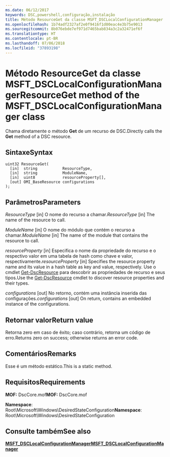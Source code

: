 ```yaml
---
ms.date: 06/12/2017
keywords: DSC,powershell,configuração,instalação
title: Método ResourceGet da classe MSFT_DSCLocalConfigurationManager
ms.openlocfilehash: 1b74adf2327af2e0f9416f1d00eac4e3b75e9013
ms.sourcegitcommit: 8b076ebde7ef971d7465bab834a3c2a32471ef6f
ms.translationtype: HT
ms.contentlocale: pt-BR
ms.lasthandoff: 07/06/2018
ms.locfileid: "37893198"
---
```

# <a name="resourceget-method-of-the-msftdsclocalconfigurationmanager-class"></a><span data-ttu-id="ee4a8-103">Método ResourceGet da classe MSFT_DSCLocalConfigurationManager</span><span class="sxs-lookup"><span data-stu-id="ee4a8-103">ResourceGet method of the MSFT_DSCLocalConfigurationManager class</span></span>

<span data-ttu-id="ee4a8-104">Chama diretamente o método **Get** de um recurso de DSC.</span><span class="sxs-lookup"><span data-stu-id="ee4a8-104">Directly calls the **Get** method of a DSC resource.</span></span>

## <a name="syntax"></a><span data-ttu-id="ee4a8-105">Sintaxe</span><span class="sxs-lookup"><span data-stu-id="ee4a8-105">Syntax</span></span>

```mof
uint32 ResourceGet(
  [in]  string           ResourceType,
  [in]  string           ModuleName,
  [in]  uint8            resourceProperty[],
  [out] OMI_BaseResource configurations
);
```

## <a name="parameters"></a><span data-ttu-id="ee4a8-106">Parâmetros</span><span class="sxs-lookup"><span data-stu-id="ee4a8-106">Parameters</span></span>

<span data-ttu-id="ee4a8-107">*ResourceType* \[in\] O nome do recurso a chamar.</span><span class="sxs-lookup"><span data-stu-id="ee4a8-107">*ResourceType* \[in\] The name of the resource to call.</span></span>

<span data-ttu-id="ee4a8-108">*ModuleName* \[in\] O nome do módulo que contém o recurso a chamar.</span><span class="sxs-lookup"><span data-stu-id="ee4a8-108">*ModuleName* \[in\] The name of the module that contains the resource to call.</span></span>

<span data-ttu-id="ee4a8-109">*resourceProperty* \[in\] Especifica o nome da propriedade do recurso e o respectivo valor em uma tabela de hash como chave e valor, respectivamente.</span><span class="sxs-lookup"><span data-stu-id="ee4a8-109">*resourceProperty* \[in\] Specifies the resource property name and its value in a hash table as key and value, respectively.</span></span> <span data-ttu-id="ee4a8-110">Use o cmdlet [Get-DscResource](/powershell/module/PSDesiredStateConfiguration/Get-DscResource) para descobrir as propriedades de recurso e seus tipos.</span><span class="sxs-lookup"><span data-stu-id="ee4a8-110">Use the [Get-DscResource](/powershell/module/PSDesiredStateConfiguration/Get-DscResource) cmdlet to discover resource properties and their types.</span></span>

<span data-ttu-id="ee4a8-111">*configurations* \[out\] No retorno, contém uma instância inserida das configurações.</span><span class="sxs-lookup"><span data-stu-id="ee4a8-111">*configurations* \[out\] On return, contains an embedded instance of the configurations.</span></span>

## <a name="return-value"></a><span data-ttu-id="ee4a8-112">Retornar valor</span><span class="sxs-lookup"><span data-stu-id="ee4a8-112">Return value</span></span>

<span data-ttu-id="ee4a8-113">Retorna zero em caso de êxito; caso contrário, retorna um código de erro.</span><span class="sxs-lookup"><span data-stu-id="ee4a8-113">Returns zero on success; otherwise returns an error code.</span></span>

## <a name="remarks"></a><span data-ttu-id="ee4a8-114">Comentários</span><span class="sxs-lookup"><span data-stu-id="ee4a8-114">Remarks</span></span>

<span data-ttu-id="ee4a8-115">Esse é um método estático.</span><span class="sxs-lookup"><span data-stu-id="ee4a8-115">This is a static method.</span></span>

## <a name="requirements"></a><span data-ttu-id="ee4a8-116">Requisitos</span><span class="sxs-lookup"><span data-stu-id="ee4a8-116">Requirements</span></span>

<span data-ttu-id="ee4a8-117">**MOF:** DscCore.mof</span><span class="sxs-lookup"><span data-stu-id="ee4a8-117">**MOF:** DscCore.mof</span></span>

<span data-ttu-id="ee4a8-118">**Namespace**: Root\Microsoft\Windows\DesiredStateConfiguration</span><span class="sxs-lookup"><span data-stu-id="ee4a8-118">**Namespace**: Root\Microsoft\Windows\DesiredStateConfiguration</span></span>

## <a name="see-also"></a><span data-ttu-id="ee4a8-119">Consulte também</span><span class="sxs-lookup"><span data-stu-id="ee4a8-119">See also</span></span>

[<span data-ttu-id="ee4a8-120">**MSFT_DSCLocalConfigurationManager**</span><span class="sxs-lookup"><span data-stu-id="ee4a8-120">**MSFT_DSCLocalConfigurationManager**</span></span>](msft-dsclocalconfigurationmanager.md)